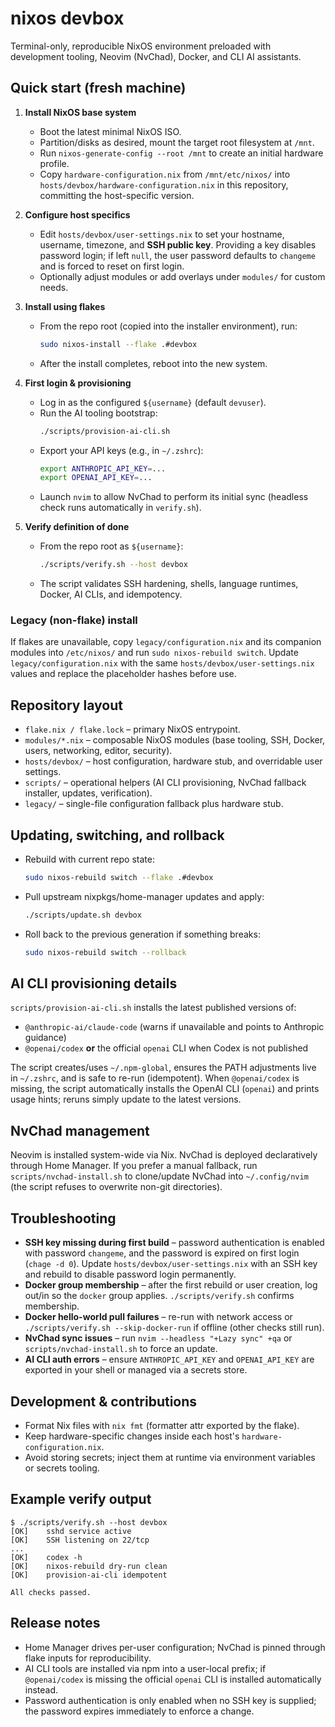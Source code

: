 # nixos devbox

Terminal-only, reproducible NixOS environment preloaded with development tooling, Neovim (NvChad), Docker, and CLI AI assistants.

## Quick start (fresh machine)

1. **Install NixOS base system**
   - Boot the latest minimal NixOS ISO.
   - Partition/disks as desired, mount the target root filesystem at `/mnt`.
   - Run `nixos-generate-config --root /mnt` to create an initial hardware profile.
   - Copy `hardware-configuration.nix` from `/mnt/etc/nixos/` into `hosts/devbox/hardware-configuration.nix` in this repository, committing the host-specific version.

2. **Configure host specifics**
   - Edit `hosts/devbox/user-settings.nix` to set your hostname, username, timezone, and **SSH public key**. Providing a key disables password login; if left `null`, the user password defaults to `changeme` and is forced to reset on first login.
   - Optionally adjust modules or add overlays under `modules/` for custom needs.

3. **Install using flakes**
   - From the repo root (copied into the installer environment), run:
     ```bash
     sudo nixos-install --flake .#devbox
     ```
   - After the install completes, reboot into the new system.

4. **First login & provisioning**
   - Log in as the configured `${username}` (default `devuser`).
   - Run the AI tooling bootstrap:
     ```bash
     ./scripts/provision-ai-cli.sh
     ```
   - Export your API keys (e.g., in `~/.zshrc`):
     ```bash
     export ANTHROPIC_API_KEY=...
     export OPENAI_API_KEY=...
     ```
   - Launch `nvim` to allow NvChad to perform its initial sync (headless check runs automatically in `verify.sh`).

5. **Verify definition of done**
   - From the repo root as `${username}`:
     ```bash
     ./scripts/verify.sh --host devbox
     ```
   - The script validates SSH hardening, shells, language runtimes, Docker, AI CLIs, and idempotency.

### Legacy (non-flake) install

If flakes are unavailable, copy `legacy/configuration.nix` and its companion modules into `/etc/nixos/` and run `sudo nixos-rebuild switch`. Update `legacy/configuration.nix` with the same `hosts/devbox/user-settings.nix` values and replace the placeholder hashes before use.

## Repository layout

- `flake.nix / flake.lock` – primary NixOS entrypoint.
- `modules/*.nix` – composable NixOS modules (base tooling, SSH, Docker, users, networking, editor, security).
- `hosts/devbox/` – host configuration, hardware stub, and overridable user settings.
- `scripts/` – operational helpers (AI CLI provisioning, NvChad fallback installer, updates, verification).
- `legacy/` – single-file configuration fallback plus hardware stub.

## Updating, switching, and rollback

- Rebuild with current repo state:
  ```bash
  sudo nixos-rebuild switch --flake .#devbox
  ```
- Pull upstream nixpkgs/home-manager updates and apply:
  ```bash
  ./scripts/update.sh devbox
  ```
- Roll back to the previous generation if something breaks:
  ```bash
  sudo nixos-rebuild switch --rollback
  ```

## AI CLI provisioning details

`scripts/provision-ai-cli.sh` installs the latest published versions of:

- `@anthropic-ai/claude-code` (warns if unavailable and points to Anthropic guidance)
- `@openai/codex` **or** the official `openai` CLI when Codex is not published

The script creates/uses `~/.npm-global`, ensures the PATH adjustments live in `~/.zshrc`, and is safe to re-run (idempotent). When `@openai/codex` is missing, the script automatically installs the OpenAI CLI (`openai`) and prints usage hints; reruns simply update to the latest versions.

## NvChad management

Neovim is installed system-wide via Nix. NvChad is deployed declaratively through Home Manager. If you prefer a manual fallback, run `scripts/nvchad-install.sh` to clone/update NvChad into `~/.config/nvim` (the script refuses to overwrite non-git directories).

## Troubleshooting

- **SSH key missing during first build** – password authentication is enabled with password `changeme`, and the password is expired on first login (`chage -d 0`). Update `hosts/devbox/user-settings.nix` with an SSH key and rebuild to disable password login permanently.
- **Docker group membership** – after the first rebuild or user creation, log out/in so the `docker` group applies. `./scripts/verify.sh` confirms membership.
- **Docker hello-world pull failures** – re-run with network access or `./scripts/verify.sh --skip-docker-run` if offline (other checks still run).
- **NvChad sync issues** – run `nvim --headless "+Lazy sync" +qa` or `scripts/nvchad-install.sh` to force an update.
- **AI CLI auth errors** – ensure `ANTHROPIC_API_KEY` and `OPENAI_API_KEY` are exported in your shell or managed via a secrets store.

## Development & contributions

- Format Nix files with `nix fmt` (formatter attr exported by the flake).
- Keep hardware-specific changes inside each host's `hardware-configuration.nix`.
- Avoid storing secrets; inject them at runtime via environment variables or secrets tooling.

## Example verify output

```
$ ./scripts/verify.sh --host devbox
[OK]    sshd service active
[OK]    SSH listening on 22/tcp
...
[OK]    codex -h
[OK]    nixos-rebuild dry-run clean
[OK]    provision-ai-cli idempotent

All checks passed.
```

## Release notes

- Home Manager drives per-user configuration; NvChad is pinned through flake inputs for reproducibility.
- AI CLI tools are installed via npm into a user-local prefix; if `@openai/codex` is missing the official `openai` CLI is installed automatically instead.
- Password authentication is only enabled when no SSH key is supplied; the password expires immediately to enforce a change.
